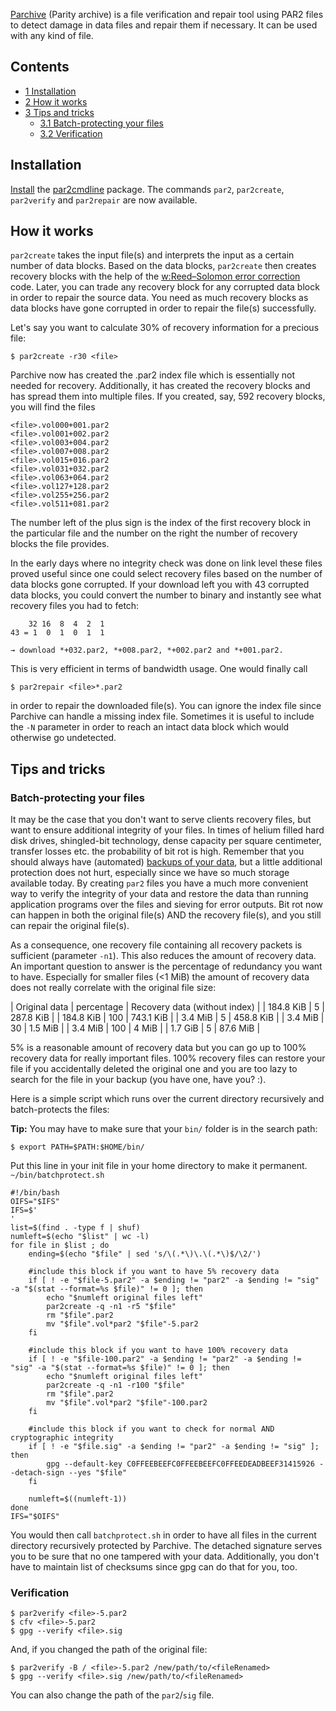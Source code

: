 [Parchive](https://github.com/Parchive/par2cmdline) (Parity archive) is a file verification and repair tool using PAR2 files to detect damage in data files and repair them if necessary. It can be used with any kind of file.

## Contents

*   [1 Installation](#Installation)
*   [2 How it works](#How_it_works)
*   [3 Tips and tricks](#Tips_and_tricks)
    *   [3.1 Batch-protecting your files](#Batch-protecting_your_files)
    *   [3.2 Verification](#Verification)

## Installation

[Install](/index.php/Install "Install") the [par2cmdline](https://www.archlinux.org/packages/?name=par2cmdline) package. The commands `par2`, `par2create`, `par2verify` and `par2repair` are now available.

## How it works

`par2create` takes the input file(s) and interprets the input as a certain number of data blocks. Based on the data blocks, `par2create` then creates recovery blocks with the help of the [w:Reed–Solomon error correction](https://en.wikipedia.org/wiki/Reed%E2%80%93Solomon_error_correction "w:Reed–Solomon error correction") code. Later, you can trade any recovery block for any corrupted data block in order to repair the source data. You need as much recovery blocks as data blocks have gone corrupted in order to repair the file(s) successfully.

Let's say you want to calculate 30% of recovery information for a precious file:

```
$ par2create -r30 <file>

```

Parchive now has created the <file>.par2 index file which is essentially not needed for recovery. Additionally, it has created the recovery blocks and has spread them into multiple files. If you created, say, 592 recovery blocks, you will find the files

```
<file>.vol000+001.par2
<file>.vol001+002.par2
<file>.vol003+004.par2
<file>.vol007+008.par2
<file>.vol015+016.par2
<file>.vol031+032.par2
<file>.vol063+064.par2
<file>.vol127+128.par2
<file>.vol255+256.par2
<file>.vol511+081.par2

```

The number left of the plus sign is the index of the first recovery block in the particular file and the number on the right the number of recovery blocks the file provides.

In the early days where no integrity check was done on link level these files proved useful since one could select recovery files based on the number of data blocks gone corrupted. If your download left you with 43 corrupted data blocks, you could convert the number to binary and instantly see what recovery files you had to fetch:

```
    32 16  8  4  2  1
43 = 1  0  1  0  1  1

→ download *+032.par2, *+008.par2, *+002.par2 and *+001.par2.

```

This is very efficient in terms of bandwidth usage. One would finally call

```
$ par2repair <file>*.par2

```

in order to repair the downloaded file(s). You can ignore the index file since Parchive can handle a missing index file. Sometimes it is useful to include the `-N` parameter in order to reach an intact data block which would otherwise go undetected.

## Tips and tricks

### Batch-protecting your files

It may be the case that you don't want to serve clients recovery files, but want to ensure additional integrity of your files. In times of helium filled hard disk drives, shingled-bit technology, dense capacity per square centimeter, transfer losses etc. the probability of bit rot is high. Remember that you should always have (automated) [backups of your data](/index.php/Synchronization_and_backup_programs "Synchronization and backup programs"), but a little additional protection does not hurt, especially since we have so much storage available today. By creating `par2` files you have a much more convenient way to verify the integrity of your data and restore the data than running application programs over the files and sieving for error outputs. Bit rot now can happen in both the original file(s) AND the recovery file(s), and you still can repair the original file(s).

As a consequence, one recovery file containing all recovery packets is sufficient (parameter `-n1`). This also reduces the amount of recovery data. An important question to answer is the percentage of redundancy you want to have. Especially for smaller files (<1 MiB) the amount of recovery data does not really correlate with the original file size:

| Original data | percentage | Recovery data (without index) |
| 184.8 KiB | 5 | 287.8 KiB |
| 184.8 KiB | 100 | 743.1 KiB |
| 3.4 MiB | 5 | 458.8 KiB |
| 3.4 MiB | 30 | 1.5 MiB |
| 3.4 MiB | 100 | 4 MiB |
| 1.7 GiB | 5 | 87.6 MiB |

5% is a reasonable amount of recovery data but you can go up to 100% recovery data for really important files. 100% recovery files can restore your file if you accidentally deleted the original one and you are too lazy to search for the file in your backup (you have one, have you? :).

Here is a simple script which runs over the current directory recursively and batch-protects the files:

**Tip:** You may have to make sure that your `bin/` folder is in the search path:
```
$ export PATH=$PATH:$HOME/bin/

```
Put this line in your init file in your home directory to make it permanent.
 `~/bin/batchprotect.sh` 
```
#!/bin/bash
OIFS="$IFS"
IFS=$'
'
list=$(find . -type f | shuf)
numleft=$(echo "$list" | wc -l)
for file in $list ; do
	ending=$(echo "$file" | sed 's/\(.*\)\.\(.*\)$/\2/')

	#include this block if you want to have 5% recovery data
	if [ ! -e "$file-5.par2" -a $ending != "par2" -a $ending != "sig" -a "$(stat --format=%s $file)" != 0 ]; then
		echo "$numleft original files left"
		par2create -q -n1 -r5 "$file"
		rm "$file".par2
		mv "$file".vol*par2 "$file"-5.par2
	fi

	#include this block if you want to have 100% recovery data
	if [ ! -e "$file-100.par2" -a $ending != "par2" -a $ending != "sig" -a "$(stat --format=%s $file)" != 0 ]; then
		echo "$numleft original files left"
		par2create -q -n1 -r100 "$file"
		rm "$file".par2
		mv "$file".vol*par2 "$file"-100.par2
	fi

	#include this block if you want to check for normal AND cryptographic integrity 
	if [ ! -e "$file.sig" -a $ending != "par2" -a $ending != "sig" ]; then
		gpg --default-key C0FFEEBEEFC0FFEEBEEFC0FFEEDEADBEEF31415926 --detach-sign --yes "$file"
	fi

	numleft=$((numleft-1))
done
IFS="$OIFS"
```

You would then call `batchprotect.sh` in order to have all files in the current directory recursively protected by Parchive. The detached signature serves you to be sure that no one tampered with your data. Additionally, you don't have to maintain list of checksums since gpg can do that for you, too.

### Verification

```
$ par2verify <file>-5.par2
$ cfv <file>-5.par2
$ gpg --verify <file>.sig

```

And, if you changed the path of the original file:

```
$ par2verify -B / <file>-5.par2 /new/path/to/<fileRenamed>
$ gpg --verify <file>.sig /new/path/to/<fileRenamed>

```

You can also change the path of the `par2`/`sig` file.
